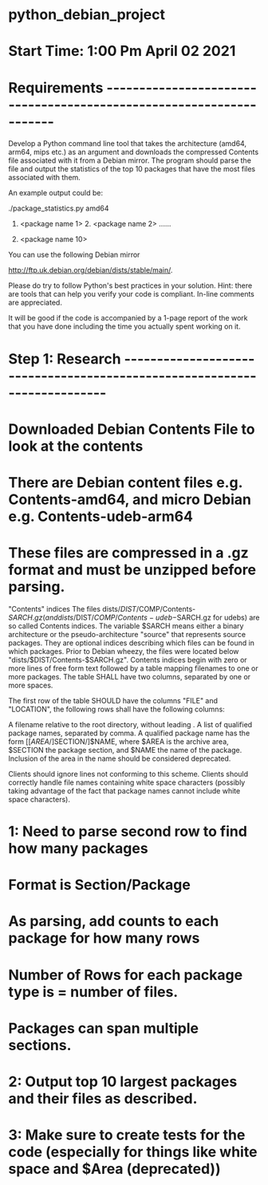 # python_debian_project

# Start Time: 1:00 Pm April 02 2021
# Requirements --------------------------------------------------------------------
Develop a Python command line tool that takes the architecture (amd64, arm64, mips etc.) as an argument and downloads the compressed Contents file associated with it from a Debian mirror.
The program should parse the file and output the statistics of the top 10 packages that have the most files associated with them.

An example output could be:

./package_statistics.py amd64

1. <package name 1>         <number of files> 2. <package name 2>         <number of files> ......

10. <package name 10>         <number of files>

You can use the following Debian mirror

http://ftp.uk.debian.org/debian/dists/stable/main/. 

Please do try to follow Python's best practices in your solution. 
Hint: there are tools that can help you verify your code is compliant. In-line comments are appreciated.

It will be good if the code is accompanied by a 1-page report of the work that you have done including the time you actually spent working on it. 

# Step 1: Research -------------------------------------------------------------------------
# Downloaded Debian Contents File to look at the contents
# There are Debian content files e.g. Contents-amd64, and micro Debian e.g. Contents-udeb-arm64
# These files are compressed in a .gz format and must be unzipped before parsing. 

"Contents" indices
The files dists/$DIST/$COMP/Contents-$SARCH.gz (and dists/$DIST/$COMP/Contents-udeb-$SARCH.gz for udebs) are so called Contents indices. 
The variable $SARCH means either a binary architecture or the pseudo-architecture "source" that represents source packages. 
They are optional indices describing which files can be found in which packages. 
Prior to Debian wheezy, the files were located below "dists/$DIST/Contents-$SARCH.gz".
Contents indices begin with zero or more lines of free form text followed by a table mapping filenames to one or more packages. 
The table SHALL have two columns, separated by one or more spaces. 

The first row of the table SHOULD have the columns "FILE" and "LOCATION", 
the following rows shall have the following columns:

A filename relative to the root directory, without leading .
A list of qualified package names, separated by comma. 
A qualified package name has the form [[$AREA/]$SECTION/]$NAME, 
where $AREA is the archive area, $SECTION the package section, 
and $NAME the name of the package. 
Inclusion of the area in the name should be considered deprecated.

Clients should ignore lines not conforming to this scheme. 
Clients should correctly handle file names containing white space characters 
(possibly taking advantage of the fact that package names cannot include white space characters).

# 1: Need to parse second row to find how many packages
# Format is Section/Package
# As parsing, add counts to each package for how many rows
# Number of Rows for each package type is = number of files. 
# Packages can span multiple sections. 
# 2: Output top 10 largest packages and their files as described. 
# 3: Make sure to create tests for the code (especially for things like white space and $Area (deprecated))



